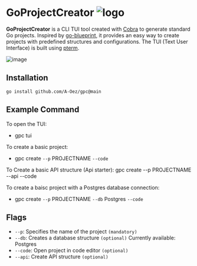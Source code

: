 # GoProjectCreator ![logo](https://github.com/user-attachments/assets/75066459-36e9-478f-817e-78c3119bfdde)


**GoProjectCreator** is a CLI TUI tool created with [Cobra](https://github.com/spf13/cobra) to generate standard Go projects. Inspired by [go-blueprint](https://github.com/Melkeydev/go-blueprint), it provides an easy way to create projects with predefined structures and configurations. The TUI (Text User Interface) is built using [pterm](https://github.com/pterm/pterm).

![image](https://github.com/user-attachments/assets/93bf3a86-5618-4cbf-8ca5-1c1e7053fb2b)

## Installation
`go install github.com/A-Oez/gpc@main`

## Example Command
To open the TUI:
- gpc tui

To create a basic project:
- gpc create `--p` PROJECTNAME `--code`

To Create a basic API structure (Api starter):
gpc create --p PROJECTNAME --api --code

To create a baisc project with a Postgres database connection:
- gpc create `--p` PROJECTNAME `--db` Postgres `--code` 

## Flags 
- `--p`: Specifies the name of the project `(mandatory)`
- `--db`: Creates a database structure `(optional)`
          Currently available: Postgres
- `--code`: Open project in code editor `(optional)`
- `--api`: Create API structure `(optional)`
